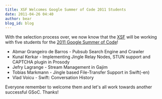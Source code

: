 ```yaml
---
title: XSF Welcomes Google Summer of Code 2011 Students
date: 2011-04-26 04:40
author: bear
blog_id: blog
---
```


With the selection process over, we now know that the [XSF](http://xmpp.org) will be working with five students for the [2011 Google Summer of Code](http://www.google-melange.com/gsoc/org/google/gsoc2011/xsf)!

-   Abmar Grangeiro de Barros - Pubsub Search Engine and Crawler
-   Kunal Kerkar - Implementing Jingle Relay Nodes, STUN support and CAPTCHA plugin in Prosody
-   Jefry Lagrange - Stream Management in Gajim
-   Tobias Markmann - Jingle based File-Transfer Support in Swift(-en)
-   Vlad Voicu - Swift: Conversation History

Everyone remember to welcome them and let's all work towards another successful GSoC.
Thanks!
